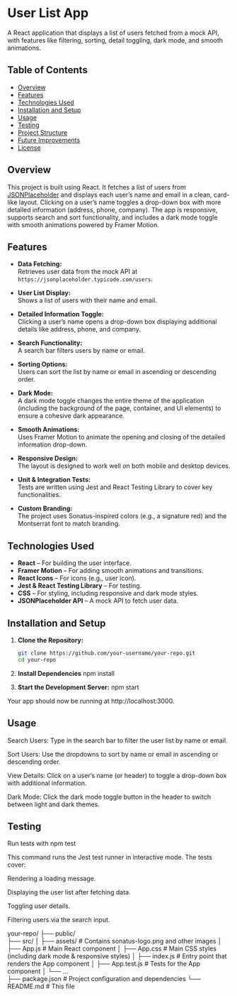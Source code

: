 # User List App

A React application that displays a list of users fetched from a mock API, with features like filtering, sorting, detail toggling, dark mode, and smooth animations.

## Table of Contents

- [Overview](#overview)
- [Features](#features)
- [Technologies Used](#technologies-used)
- [Installation and Setup](#installation-and-setup)
- [Usage](#usage)
- [Testing](#testing)
- [Project Structure](#project-structure)
- [Future Improvements](#future-improvements)
- [License](#license)

## Overview

This project is built using React. It fetches a list of users from [JSONPlaceholder](https://jsonplaceholder.typicode.com/users) and displays each user’s name and email in a clean, card-like layout. Clicking on a user’s name toggles a drop-down box with more detailed information (address, phone, company). The app is responsive, supports search and sort functionality, and includes a dark mode toggle with smooth animations powered by Framer Motion.

## Features

- **Data Fetching:**  
  Retrieves user data from the mock API at `https://jsonplaceholder.typicode.com/users`.

- **User List Display:**  
  Shows a list of users with their name and email.

- **Detailed Information Toggle:**  
  Clicking a user’s name opens a drop-down box displaying additional details like address, phone, and company.

- **Search Functionality:**  
  A search bar filters users by name or email.

- **Sorting Options:**  
  Users can sort the list by name or email in ascending or descending order.

- **Dark Mode:**  
  A dark mode toggle changes the entire theme of the application (including the background of the page, container, and UI elements) to ensure a cohesive dark appearance.

- **Smooth Animations:**  
  Uses Framer Motion to animate the opening and closing of the detailed information drop-down.

- **Responsive Design:**  
  The layout is designed to work well on both mobile and desktop devices.

- **Unit & Integration Tests:**  
  Tests are written using Jest and React Testing Library to cover key functionalities.

- **Custom Branding:**  
  The project uses Sonatus-inspired colors (e.g., a signature red) and the Montserrat font to match branding.

## Technologies Used

- **React** – For building the user interface.
- **Framer Motion** – For adding smooth animations and transitions.
- **React Icons** – For icons (e.g., user icon).
- **Jest & React Testing Library** – For testing.
- **CSS** – For styling, including responsive and dark mode styles.
- **JSONPlaceholder API** – A mock API to fetch user data.

## Installation and Setup

1. **Clone the Repository:**

   ```bash
   git clone https://github.com/your-username/your-repo.git
   cd your-repo

2. **Install Dependencies**
    npm install

3. **Start the Development Server:**
    npm start

Your app should now be running at http://localhost:3000.


## Usage
Search Users: Type in the search bar to filter the user list by name or email.

Sort Users: Use the dropdowns to sort by name or email in ascending or descending order.

View Details: Click on a user’s name (or header) to toggle a drop-down box with additional information.

Dark Mode: Click the dark mode toggle button in the header to switch between light and dark themes.

## Testing
Run tests with 
npm test

This command runs the Jest test runner in interactive mode. The tests cover:

Rendering a loading message.

Displaying the user list after fetching data.

Toggling user details.

Filtering users via the search input.



your-repo/
├── public/                
├── src/
│   ├── assets/            # Contains sonatus-logo.png and other images
│   ├── App.js             # Main React component
│   ├── App.css            # Main CSS styles (including dark mode & responsive styles)
│   ├── index.js           # Entry point that renders the App component
│   ├── App.test.js        # Tests for the App component
│   └── ...                
├── package.json           # Project configuration and dependencies
└── README.md              # This file

